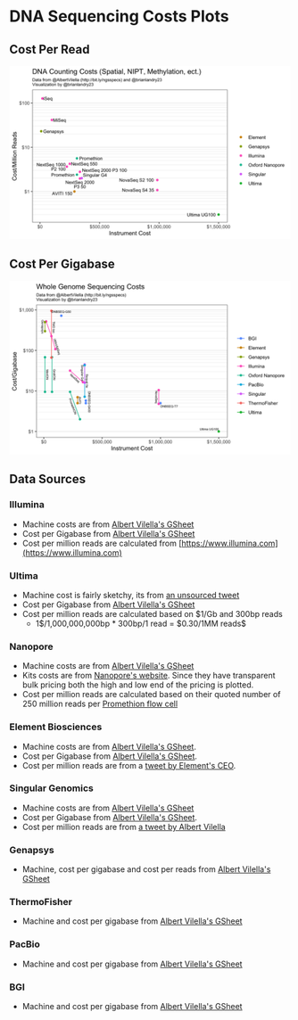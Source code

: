 # DNA Sequencing Costs Plots

## Cost Per Read

![](cost_per_read.png)

## Cost Per Gigabase

![](cost_per_gigabase.png)

## Data Sources

### Illumina

- Machine costs are from [Albert Vilella's GSheet](https://t.co/TDn5J0glhi)
- Cost per Gigabase from [Albert Vilella's GSheet](https://t.co/TDn5J0glhi)
- Cost per million reads are calculated from [https://www.illumina.com](https://www.illumina.com)

### Ultima

- Machine cost is fairly sketchy, its from [an unsourced tweet](https://twitter.com/GenoMee/status/1538939196345294852?s=20&t=1tey6L2l49Je1NaEXYqM_g)
- Cost per Gigabase from [Albert Vilella's GSheet](https://t.co/TDn5J0glhi)
- Cost per million reads are calculated based on \$1/Gb and 300bp reads
  - 1\$/1,000,000,000bp * 300bp/1 read = \$0.30/1MM reads$

### Nanopore

- Machine costs are from [Albert Vilella's GSheet](https://t.co/TDn5J0glhi)
- Kits costs are from [Nanopore's website](https://store.nanoporetech.com/us/promethion-flow-cell-packs-r10-5.html). Since they have transparent bulk pricing both the high and low end of the pricing is plotted.
- Cost per million reads are calculated based on their quoted number of 250 million reads per [Promethion flow cell](https://nanoporetech.com/about-us/news/oxford-nanopore-announces-technology-updates-nanopore-community-meeting?utm_campaign=K21015%20NCM%2021%20online&utm_content=191209349&utm_medium=social&utm_source=twitter&hss_channel=tw-37732219)

### Element Biosciences

- Machine costs are from [Albert Vilella's GSheet](https://t.co/TDn5J0glhi).
- Cost per Gigabase from [Albert Vilella's GSheet](https://t.co/TDn5J0glhi).
- Cost per million reads are from a [tweet by Element's CEO](https://twitter.com/MollyminHe/status/1535976799330455552?s=20&t=9CjSO39LLOX6BApQnfJT9Q).
  
### Singular Genomics

- Machine costs are from [Albert Vilella's GSheet](https://t.co/TDn5J0glhi)
- Cost per Gigabase from [Albert Vilella's GSheet](https://t.co/TDn5J0glhi).
- Cost per million reads are from [a tweet by Albert Vilella](https://twitter.com/AlbertVilella/status/1535964679557750784?s=20&t=9CjSO39LLOX6BApQnfJT9Q)

### Genapsys

- Machine, cost per gigabase and cost per reads from [Albert Vilella's GSheet](https://t.co/TDn5J0glhi)

### ThermoFisher

- Machine and cost per gigabase from [Albert Vilella's GSheet](https://t.co/TDn5J0glhi)

### PacBio

- Machine and cost per gigabase from [Albert Vilella's GSheet](https://t.co/TDn5J0glhi)

### BGI

- Machine and cost per gigabase from [Albert Vilella's GSheet](https://t.co/TDn5J0glhi)
